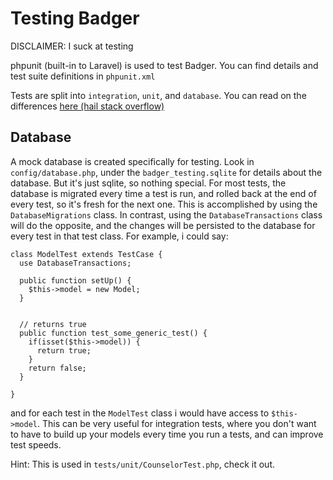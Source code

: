 # Testing Badger

DISCLAIMER: I suck at testing

phpunit (built-in to Laravel) is used to test Badger.
You can find details and test suite definitions in `phpunit.xml`

Tests are split into `integration`, `unit`, and `database`. You can read on the differences [here (hail stack overflow)](http://stackoverflow.com/questions/5357601/whats-the-difference-between-unit-tests-and-integration-tests)

## Database

A mock database is created specifically for testing. Look in `config/database.php`, under the `badger_testing.sqlite` for details about the database. But it's just sqlite, so nothing special.
For most tests, the database is migrated every time a test is run, and rolled back at the end of every test, so it's fresh for the next one. This is accomplished by using the `DatabaseMigrations` class.
In contrast, using the `DatabaseTransactions` class will do the opposite, and the changes will be persisted to the database for every test in that test class. For example, i could say:
```
class ModelTest extends TestCase {
  use DatabaseTransactions;

  public function setUp() {
    $this->model = new Model;
  }


  // returns true
  public function test_some_generic_test() {
    if(isset($this->model)) {
      return true;
    }
    return false;
  }

}
```
and for each test in the `ModelTest` class i would have access to `$this->model`.
This can be very useful for integration tests, where you don't want to have to build up your models every time you run a tests, and can improve test speeds.

Hint: This is used in `tests/unit/CounselorTest.php`, check it out.